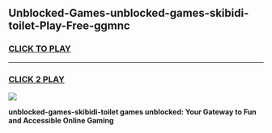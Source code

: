 
## Unblocked-Games-unblocked-games-skibidi-toilet-Play-Free-ggmnc
<h3>
<a href="https://premium76.site?title=unblocked-games-skibidi-toilet&ref=09A">CLICK TO PLAY</a></h3>
<hr>

<h3>
<a href="https://premium76.site?title=unblocked-games-skibidi-toilet&ref=09A">CLICK 2 PLAY</a>
  
</h3>

<a href="https://premium76.site?title=unblocked-games-skibidi-toilet&ref=09A"><img src="https://clearcache.store/games.png"></a>


**unblocked-games-skibidi-toilet games unblocked: Your Gateway to Fun and Accessible Online Gaming**

